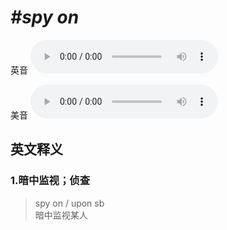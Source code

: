 # ***\#spy on*** 
英音
<audio src="./media/spy on1.aac" controls="controls"></audio>

美音
<audio src="./media/spy on2.aac" controls="controls"></audio>



  

英文释义
---
### 1.**暗中监视；侦查**  

 > spy on / upon sb  
 > 暗中监视某人    


